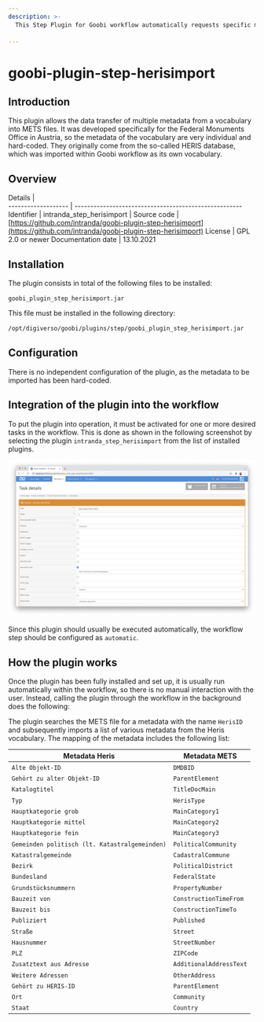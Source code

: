 ```yaml
---
description: >-
  This Step Plugin for Goobi workflow automatically requests specific monument information from an internal Vocabulary data source to map these fields into the METS file. It was developed for the BDA in Austria.
  
---
```


goobi-plugin-step-herisimport
===========================================================================


Introduction
---------------------------------------------------------------------------
This plugin allows the data transfer of multiple metadata from a vocabulary into METS files. It was developed specifically for the Federal Monuments Office in Austria, so the metadata of the vocabulary are very individual and hard-coded. They originally come from the so-called HERIS database, which was imported within Goobi workflow as its own vocabulary.


Overview
---------------------------------------------------------------------------

Details             |  
------------------- | -----------------------------------------------------
Identifier          | intranda_step_herisimport |
Source code         | [https://github.com/intranda/goobi-plugin-step-herisimport](https://github.com/intranda/goobi-plugin-step-herisimport)
License             | GPL 2.0 or newer 
Documentation date  | 13.10.2021


Installation
---------------------------------------------------------------------------
The plugin consists in total of the following files to be installed:

```text
goobi_plugin_step_herisimport.jar
```

This file must be installed in the following directory:

```bash
/opt/digiverso/goobi/plugins/step/goobi_plugin_step_herisimport.jar
```


Configuration
---------------------------------------------------------------------------
There is no independent configuration of the plugin, as the metadata to be imported has been hard-coded.


Integration of the plugin into the workflow
---------------------------------------------------------------------------
To put the plugin into operation, it must be activated for one or more desired tasks in the workflow. This is done as shown in the following screenshot by selecting the plugin `intranda_step_herisimport` from the list of installed plugins.

![Assigning the plugin to a specific task](plugin_step_heris_en.png)

Since this plugin should usually be executed automatically, the workflow step should be configured as `automatic`.


How the plugin works
---------------------------------------------------------------------------
Once the plugin has been fully installed and set up, it is usually run automatically within the workflow, so there is no manual interaction with the user. Instead, calling the plugin through the workflow in the background does the following: 

The plugin searches the METS file for a metadata with the name `HerisID` and subsequently imports a list of various metadata from the Heris vocabulary. The mapping of the metadata includes the following list:

Metadata Heris                                 | Metadata METS
-----------------------------------------------|------------------------
`Alte Objekt-ID`                               | `DMDBID`
`Gehört zu alter Objekt-ID`                    | `ParentElement`
`Katalogtitel`                                 | `TitleDocMain`
`Typ`                                          | `HerisType`
`Hauptkategorie grob`                          | `MainCategory1`
`Hauptkategorie mittel`                        | `MainCategory2`
`Hauptkategorie fein`                          | `MainCategory3`
`Gemeinden politisch (lt. Katastralgemeinden)` | `PoliticalCommunity`
`Katastralgemeinde`                            | `CadastralCommune`
`Bezirk`                                       | `PoliticalDistrict`
`Bundesland`                                   | `FederalState`
`Grundstücksnummern`                           | `PropertyNumber`
`Bauzeit von`                                  | `ConstructionTimeFrom`
`Bauzeit bis`                                  | `ConstructionTimeTo`
`Publiziert`                                   | `Published`
`Straße`                                       | `Street`
`Hausnummer`                                   | `StreetNumber`
`PLZ`                                          | `ZIPCode`
`Zusatztext aus Adresse`                       | `AdditionalAddressText`
`Weitere Adressen`                             | `OtherAddress`
`Gehört zu HERIS-ID`                           | `ParentElement`
`Ort`                                          | `Community`
`Staat`                                        | `Country`